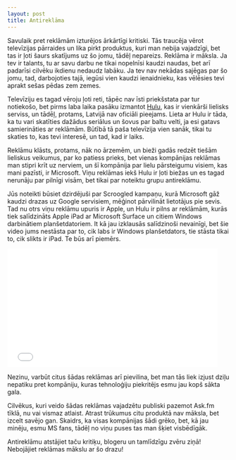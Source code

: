 ```yaml
---
layout: post
title: Antireklāma
---
```


Savulaik pret reklāmām izturējos ārkārtīgi kritiski. Tās traucēja vērot televīzijas pārraides un lika pirkt produktus, kuri man nebija vajadzīgi, bet tas ir ļoti šaurs skatījums uz šo jomu, tādēļ nepareizs. Reklāma ir māksla. Ja tev ir talants, tu ar savu darbu ne tikai nopelnīsi kaudzi naudas, bet arī padarīsi cilvēku ikdienu nedaudz labāku. Ja tev nav nekādas sajēgas par šo jomu, tad, darbojoties tajā, iegūsi vien kaudzi ienaidnieku, kas vēlēsies tevi aprakt sešas pēdas zem zemes.

Televīziju es tagad vēroju ļoti reti, tāpēc nav īsti priekšstata par tur notiekošo, bet pirms laba laika pasāku izmantot [Hulu](http://www.hulu.com), kas ir vienkārši lielisks serviss, un tādēļ, protams, Latvijā nav oficiāli pieejams. Lieta ar Hulu ir tāda, ka tu vari skatīties dažādus seriālus un šovus par baltu velti, ja esi gatavs samierināties ar reklāmām. Būtībā tā paša televīzija vien sanāk, tikai tu skaties to, kas tevi interesē, un tad, kad ir laiks.

Reklāmu klāsts, protams, nāk no ārzemēm, un bieži gadās redzēt tiešām lieliskus veikumus, par ko patiess prieks, bet vienas kompānijas reklāmas man stipri krīt uz nerviem, un šī kompānija par lielu pārsteigumu visiem, kas mani pazīsti, ir Microsoft. Viņu reklāmas iekš Hulu ir ļoti biežas un es tagad nerunāju par pilnīgi visām, bet tikai par noteiktu grupu antireklāmu.

Jūs noteikti būsiet dzirdējuši par Scroogled kampaņu, kurā Microsoft gāž kaudzi drazas uz Google servisiem, mēģinot pārvilināt lietotājus pie sevis. Tad nu otrs viņu reklāmu upuris ir Apple, un Hulu ir pilns ar reklāmām, kurās tiek salīdzināts Apple iPad ar Microsoft Surface un citiem Windows darbinātiem planšetdatoriem. It kā jau izklausās salīdzinoši nevainīgi, bet šie video jums nestāsta par to, cik labs ir Windows planšetdators, tie stāsta tikai to, cik slikts ir iPad. Te būs arī piemērs.

<iframe width="478" height="269" src="//www.youtube.com/embed/-J09HaPkExA" frameborder="0" allowfullscreen></iframe>

Nezinu, varbūt citus šādas reklāmas arī pievilina, bet man tās liek izjust dziļu nepatiku pret kompāniju, kuras tehnoloģiju piekritējs esmu jau kopš sākta gala.

Cilvēkus, kuri veido šādas reklāmas vajadzētu publiski pazemot Ask.fm tīklā, nu vai vismaz atlaist. Atrast trūkumus citu produktā nav māksla, bet izcelt savējo gan. Skaidrs, ka visas kompānijas šādi grēko, bet, kā jau minēju, esmu MS fans, tādēļ no viņu puses tas man šķiet visbēdīgāk.

Antireklāmu atstājiet taču kritiķu, blogeru un tamlīdzīgu zvēru ziņā! Nebojājiet reklāmas mākslu ar šo drazu!
